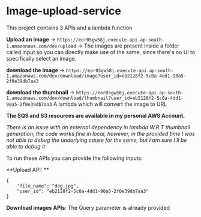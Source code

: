 # Image-upload-service

This project contains 3 APIs and a lambda function

**Upload an image** -> `https://eor05gw58j.execute-api.ap-south-1.amazonaws.com/dev/upload` -> The images are present inside a folder called input so you can directly make use of the same, since there's no UI to specifically select an image.

**download the image** -> `https://eor05gw58j.execute-api.ap-south-1.amazonaws.com/dev/download/image?user_id=eb2128f2-5c0a-4dd1-90a5-2f0e39db7aa3`

**download the thumbnail** -> `https://eor05gw58j.execute-api.ap-south-1.amazonaws.com/dev/download/thumbnail?user_id=eb2128f2-5c0a-4dd1-90a5-2f0e39db7aa3`
A lambda which will convert the image to URL

**The SQS and S3 resources are available in my personal AWS Account.**

_There is an issue with an external dependency in lambda W.R.T thumbnail generation, the code works fine in local, however, in the provided time I was not able to debug the underlying cause for the same, but I am sure I'll be able to debug it_

To run these APIs you can provide the following inputs:

**Upload API: **
```
{
    "file_name": "dog.jpg",
    "user_id": "eb2128f2-5c0a-4dd1-90a5-2f0e39db7aa3"
}
```
**Download images APIs**: The Query parameter is already provided


